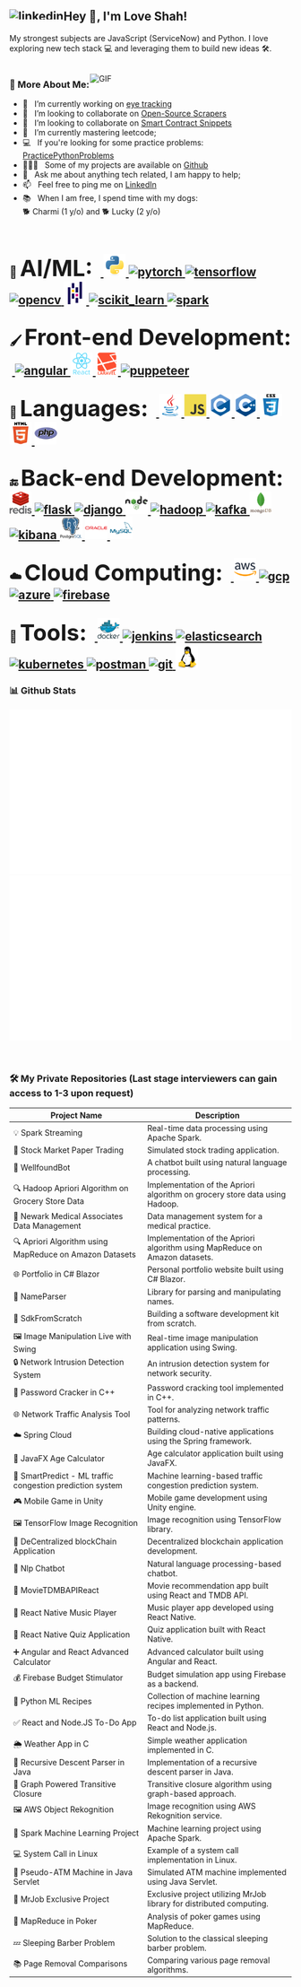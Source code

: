 ## Hey 👋, I'm Love Shah! <a href='https://www.linkedin.com/in/love-shah/'> <img align='left' alt="linkedin" src="https://raw.githubusercontent.com/rahul-jha98/rahul-jha98/561d474902b59c7429ec22bb73e225696c27b202/assets/linkedin.svg" height='18px'/></a>



My strongest subjects are JavaScript (ServiceNow) and Python.
I love exploring new tech stack 💻 and leveraging them to build new ideas 🛠️. 
<br/>
<br/>

<img align="right" alt="GIF" src="https://raw.githubusercontent.com/rahul-jha98/rahul-jha98/main/techstack.gif" width="360px"/>
  
### 🧐 More About Me:


- 🔭 &nbsp; I’m currently working on [eye tracking](https://github.com/Shahupdates/EyeTracking)
- 🤝 &nbsp; I’m looking to collaborate on [Open-Source Scrapers](https://github.com/Shahupdates/opensourcescrapers/blob/main/scraper.py)
- 🤝 &nbsp; I’m looking to collaborate on [Smart Contract Snippets](https://github.com/Shahupdates/SmartContractSnippets/)
- 🌱 &nbsp; I’m currently mastering leetcode;
- 💻 &nbsp; If you're looking for some practice problems: [PracticePythonProblems](https://github.com/Shahupdates/PracticePythonProblems)
- 👨🏻‍💻 &nbsp; Some of my projects are available on [Github](https://github.com/love-shah?tab=repositories)
- 💬 &nbsp; Ask me about anything tech related, I am happy to help;
- 📫 &nbsp; Feel free to ping me on [LinkedIn](https://www.linkedin.com/in/love-shah/)
- 📚 &nbsp; When I am free, I spend time with my dogs: <br> 🐕 Charmi (1 y/o) and 🐕 Lucky (2 y/o)

<br>

## 🤖 <span style="font-size:40px;">AI/ML: </span> &#8202;&#8202;&#8202;<a href="https://www.python.org" target="_blank" rel="noreferrer"> <img src="https://raw.githubusercontent.com/devicons/devicon/master/icons/python/python-original.svg" alt="python" width="40" height="40"/> </a> <a href="https://pytorch.org/" target="_blank" rel="noreferrer"> <img src="https://www.vectorlogo.zone/logos/pytorch/pytorch-icon.svg" alt="pytorch" width="40" height="40"/> </a>  <a href="https://www.tensorflow.org" target="_blank" rel="noreferrer"> <img src="https://www.vectorlogo.zone/logos/tensorflow/tensorflow-icon.svg" alt="tensorflow" width="40" height="40"/> </a> <a href="https://opencv.org/" target="_blank" rel="noreferrer"> <img src="https://www.vectorlogo.zone/logos/opencv/opencv-icon.svg" alt="opencv" width="40" height="40"/> </a> <a href="https://pandas.pydata.org/" target="_blank" rel="noreferrer"> <img src="https://raw.githubusercontent.com/devicons/devicon/2ae2a900d2f041da66e950e4d48052658d850630/icons/pandas/pandas-original.svg" alt="pandas" width="40" height="40"/> </a>  <a href="https://scikit-learn.org/" target="_blank" rel="noreferrer"> <img src="https://upload.wikimedia.org/wikipedia/commons/0/05/Scikit_learn_logo_small.svg" alt="scikit_learn" width="40" height="40"/> </a>  <a href="https://spark.apache.org/" target="_blank" rel="noreferrer"><img src="https://www.vectorlogo.zone/logos/apache_spark/apache_spark-ar21.svg" alt="spark" width="40" height="40"/></a>

## 🖌️ <span style="font-size:40px;">Front-end Development:</span> &#8202;&#8202;&#8202;<a href="https://angular.io" target="_blank" rel="noreferrer"> <img src="https://angular.io/assets/images/logos/angular/angular.svg" alt="angular" width="40" height="40"/> </a> <a href="https://reactjs.org/" target="_blank" rel="noreferrer"> <img src="https://raw.githubusercontent.com/devicons/devicon/master/icons/react/react-original-wordmark.svg" alt="react" width="40" height="40"/> </a> </a><a href="https://laravel.com/" target="_blank" rel="noreferrer"> <img src="https://raw.githubusercontent.com/devicons/devicon/master/icons/laravel/laravel-plain-wordmark.svg" alt="laravel" width="40" height="40"/> </a> <a href="https://github.com/puppeteer/puppeteer" target="_blank" rel="noreferrer"> <img src="https://www.vectorlogo.zone/logos/pptrdev/pptrdev-official.svg" alt="puppeteer" width="40" height="40"/> </a> 
  
## 💬 <span style="font-size:40px;">Languages: </span> &#8202;&#8202;&#8202;<a href="https://www.java.com" target="_blank" rel="noreferrer"> <img src="https://raw.githubusercontent.com/devicons/devicon/master/icons/java/java-original.svg" alt="java" width="40" height="40"/> </a> <a href="https://developer.mozilla.org/en-US/docs/Web/JavaScript" target="_blank" rel="noreferrer"> <img src="https://raw.githubusercontent.com/devicons/devicon/master/icons/javascript/javascript-original.svg" alt="javascript" width="40" height="40"/> </a> <a href="https://www.cprogramming.com/" target="_blank" rel="noreferrer"> <img src="https://raw.githubusercontent.com/devicons/devicon/master/icons/c/c-original.svg" alt="c" width="40" height="40"/> </a> <a href="https://www.w3schools.com/cpp/" target="_blank" rel="noreferrer"> <img src="https://raw.githubusercontent.com/devicons/devicon/master/icons/cplusplus/cplusplus-original.svg" alt="cplusplus" width="40"/> </a> <a href="https://www.w3schools.com/css/" target="_blank" rel="noreferrer"> <img src="https://raw.githubusercontent.com/devicons/devicon/master/icons/css3/css3-original-wordmark.svg" alt="css3" width="40" height="40"/> </a> <a href="https://www.w3.org/html/" target="_blank" rel="noreferrer"> <img src="https://raw.githubusercontent.com/devicons/devicon/master/icons/html5/html5-original-wordmark.svg" alt="html5" width="40" height="40"/> </a> <a href="https://www.rust-lang.org" target="_blank" rel="noreferrer"><a href="https://www.php.net" target="_blank" rel="noreferrer"> <img src="https://raw.githubusercontent.com/devicons/devicon/master/icons/php/php-original.svg" alt="php" width="40" height="40"/> </a> 

## 🔚 <span style="font-size:40px;">Back-end Development:</span> &#8202;&#8202;&#8202;<a href="https://redis.io" target="_blank" rel="noreferrer"> <img src="https://raw.githubusercontent.com/devicons/devicon/master/icons/redis/redis-original-wordmark.svg" alt="redis" width="40" height="40"/> </a> <a href="https://flask.palletsprojects.com/" target="_blank" rel="noreferrer"> <img src="https://www.vectorlogo.zone/logos/pocoo_flask/pocoo_flask-icon.svg" alt="flask" width="40" height="40"/> </a> <a href="https://www.djangoproject.com/" target="_blank" rel="noreferrer"> <img src="https://cdn.worldvectorlogo.com/logos/django.svg" alt="django" width="40" height="40"/> </a> <a href="https://nodejs.org" target="_blank" rel="noreferrer"> <img src="https://raw.githubusercontent.com/devicons/devicon/master/icons/nodejs/nodejs-original-wordmark.svg" alt="nodejs" width="40" height="40"/> </a> <a href="https://hadoop.apache.org/" target="_blank" rel="noreferrer"> <img src="https://www.vectorlogo.zone/logos/apache_hadoop/apache_hadoop-icon.svg" alt="hadoop" width="40" height="40"/> </a> <a href="https://kafka.apache.org/" target="_blank" rel="noreferrer"> <img src="https://www.vectorlogo.zone/logos/apache_kafka/apache_kafka-icon.svg" alt="kafka" width="40" height="40"/> </a> <a href="https://www.mongodb.com/" target="_blank" rel="noreferrer"> <img src="https://raw.githubusercontent.com/devicons/devicon/master/icons/mongodb/mongodb-original-wordmark.svg" alt="mongodb" width="40" height="40"/> </a> <a href="https://www.elastic.co/kibana" target="_blank" rel="noreferrer"> <img src="https://www.vectorlogo.zone/logos/elasticco_kibana/elasticco_kibana-icon.svg" alt="kibana" width="40" height="40"/> </a> <a href="https://www.postgresql.org" target="_blank" rel="noreferrer"> <img src="https://raw.githubusercontent.com/devicons/devicon/master/icons/postgresql/postgresql-original-wordmark.svg" alt="postgresql" width="40" height="40"/> </a> <a href="https://www.oracle.com/" target="_blank" rel="noreferrer"> <img src="https://raw.githubusercontent.com/devicons/devicon/master/icons/oracle/oracle-original.svg" alt="oracle" width="40" height="40"/> </a> <a href="https://www.mysql.com/" target="_blank" rel="noreferrer"> <img src="https://raw.githubusercontent.com/devicons/devicon/master/icons/mysql/mysql-plain-wordmark.svg" alt="mysql" width="40" height="40"/> </a> 

  
## ☁️ <span style="font-size:40px;">Cloud Computing: </span> &#8202;&#8202;&#8202;<a href="https://aws.amazon.com" target="_blank" rel="noreferrer"> <img src="https://raw.githubusercontent.com/devicons/devicon/master/icons/amazonwebservices/amazonwebservices-original-wordmark.svg" alt="aws" width="40" height="40"/> </a> <a href="https://cloud.google.com" target="_blank" rel="noreferrer"> <img src="https://www.vectorlogo.zone/logos/google_cloud/google_cloud-icon.svg" alt="gcp" width="40" height="40"/> </a> <a href="https://azure.microsoft.com/en-in/" target="_blank" rel="noreferrer"> <img src="https://www.vectorlogo.zone/logos/microsoft_azure/microsoft_azure-icon.svg" alt="azure" width="40" height="40"/> </a> <a href="https://firebase.google.com/" target="_blank" rel="noreferrer"> <img src="https://www.vectorlogo.zone/logos/firebase/firebase-icon.svg" alt="firebase" width="40" height="40"/> </a>
  
## 🧰 <span style="font-size:40px;">Tools: </span> &#8202;&#8202;&#8202;<a href="https://www.docker.com/" target="_blank" rel="noreferrer"> <img src="https://raw.githubusercontent.com/devicons/devicon/master/icons/docker/docker-original-wordmark.svg" alt="docker" width="40" height="40"/> </a> <a href="https://www.jenkins.io" target="_blank" rel="noreferrer"> <img src="https://www.vectorlogo.zone/logos/jenkins/jenkins-icon.svg" alt="jenkins" width="40" height="40"/> </a> <a href="https://www.elastic.co" target="_blank" rel="noreferrer"> <img src="https://www.vectorlogo.zone/logos/elastic/elastic-icon.svg" alt="elasticsearch" width="40" height="40"/> </a> <a href="https://kubernetes.io" target="_blank" rel="noreferrer"> <img src="https://www.vectorlogo.zone/logos/kubernetes/kubernetes-icon.svg" alt="kubernetes" width="40" height="40"/> </a> <a href="https://postman.com" target="_blank" rel="noreferrer"> <img src="https://www.vectorlogo.zone/logos/getpostman/getpostman-icon.svg" alt="postman" width="40" height="40"/> </a> <a href="https://git-scm.com/" target="_blank" rel="noreferrer"> <img src="https://www.vectorlogo.zone/logos/git-scm/git-scm-icon.svg" alt="git" width="40" height="40"/> </a><a href="https://www.linux.org/" target="_blank" rel="noreferrer"> <img src="https://raw.githubusercontent.com/devicons/devicon/master/icons/linux/linux-original.svg" alt="linux" width="40" height="40"/> </a>

### 📊 Github Stats
  
<a href='https://github.com/shahupdates/github-stats-transparent'>
  
![](https://raw.githubusercontent.com/shahupdates/my-github-stats/master/generated/overview.svg#gh-dark-mode-only)
![](https://raw.githubusercontent.com/shahupdates/my-github-stats/master/generated/languages.svg#gh-dark-mode-only)
</a>

<br>

### 🛠️ My Private Repositories (Last stage interviewers can gain access to 1-3 upon request)

| Project Name                                      | Description                                                   |
|---------------------------------------------------|---------------------------------------------------------------|
| 💡 Spark Streaming                               | Real-time data processing using Apache Spark.                  |
| 💼 Stock Market Paper Trading                    | Simulated stock trading application.                          |
| 🤖 WellfoundBot                                  | A chatbot built using natural language processing.             |
| 🔍 Hadoop Apriori Algorithm on Grocery Store Data | Implementation of the Apriori algorithm on grocery store data using Hadoop. |
| 🏥 Newark Medical Associates Data Management     | Data management system for a medical practice.                 |
| 🔍 Apriori Algorithm using MapReduce on Amazon Datasets | Implementation of the Apriori algorithm using MapReduce on Amazon datasets. |
| 🌐 Portfolio in C# Blazor                        | Personal portfolio website built using C# Blazor.             |
| 📝 NameParser                                    | Library for parsing and manipulating names.                    |
| 🔧 SdkFromScratch                                | Building a software development kit from scratch.             |
| 🖼️ Image Manipulation Live with Swing            | Real-time image manipulation application using Swing.          |
| 🔒 Network Intrusion Detection System             | An intrusion detection system for network security.            |
| 🔐 Password Cracker in C++                        | Password cracking tool implemented in C++.                    |
| 🌐 Network Traffic Analysis Tool                  | Tool for analyzing network traffic patterns.                  |
| ☁️ Spring Cloud                                 | Building cloud-native applications using the Spring framework. |
| 📅 JavaFX Age Calculator                         | Age calculator application built using JavaFX.                |
| 🚦 SmartPredict - ML traffic congestion prediction system | Machine learning-based traffic congestion prediction system. |
| 🎮 Mobile Game in Unity                          | Mobile game development using Unity engine.                   |
| 🖼️ TensorFlow Image Recognition                  | Image recognition using TensorFlow library.                   |
| 🔗 DeCentralized blockChain Application          | Decentralized blockchain application development.             |
| 💬 Nlp Chatbot                                   | Natural language processing-based chatbot.                    |
| 🍿 MovieTDMBAPIReact                             | Movie recommendation app built using React and TMDB API.      |
| 🎵 React Native Music Player                     | Music player app developed using React Native.                |
| 📝 React Native Quiz Application                 | Quiz application built with React Native.                     |
| ➕ Angular and React Advanced Calculator          | Advanced calculator built using Angular and React.            |
| 💰 Firebase Budget Stimulator                    | Budget simulation app using Firebase as a backend.            |
| 🐍 Python ML Recipes                             | Collection of machine learning recipes implemented in Python. |
| ✅ React and Node.JS To-Do App                    | To-do list application built using React and Node.js.         |
| 🌦️ Weather App in C                              | Simple weather application implemented in C.                  |
| 📜 Recursive Descent Parser in Java              | Implementation of a recursive descent parser in Java.         |
| 🔗 Graph Powered Transitive Closure               | Transitive closure algorithm using graph-based approach.      |
| 🖼️ AWS Object Rekognition                        | Image recognition using AWS Rekognition service.              |
| 🔬 Spark Machine Learning Project                 | Machine learning project using Apache Spark.                  |
| 💻 System Call in Linux                          | Example of a system call implementation in Linux.             |
| 🏧 Pseudo-ATM Machine in Java Servlet             | Simulated ATM machine implemented using Java Servlet.         |
| 📌 MrJob Exclusive Project                        | Exclusive project utilizing MrJob library for distributed computing. |
| 🎲 MapReduce in Poker                            | Analysis of poker games using MapReduce.                      |
| 💤 Sleeping Barber Problem                       | Solution to the classical sleeping barber problem.             |
| 📚 Page Removal Comparisons                       | Comparing various page removal algorithms.                    |



